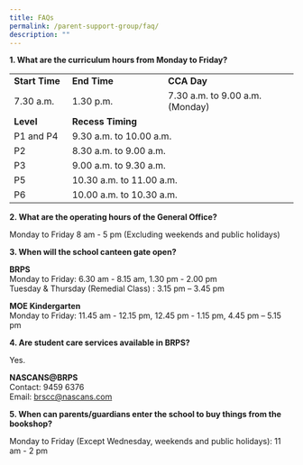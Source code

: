 ```yaml
---
title: FAQs
permalink: /parent-support-group/faq/
description: ""
---
```


<p><strong>1. What are the curriculum hours from Monday to Friday?</strong></p>
<table>
<tbody>
<tr>
<td width="107"><strong>Start Time</strong></td>
<td width="204"><strong>End Time</strong></td>
<td width="276"><strong>CCA Day</strong></td>
</tr>
<tr>
<td width="107">7.30 a.m.</td>
<td width="204">1.30 p.m.</td>
<td width="276">7.30 a.m. to 9.00 a.m. (Monday)</td>
</tr>
<tr>
<td width="107"><strong>Level</strong></td>
<td colspan="2" width="480"><strong>Recess Timing</strong></td>
</tr>
<tr>
<td width="107">P1 and P4</td>
<td colspan="2" width="480">9.30 a.m. to 10.00 a.m.</td>
</tr>
<tr>
<td>P2</td>
<td colspan="2">8.30 a.m. to 9.00 a.m.</td>
</tr>
<tr>
<td width="107">P3</td>
<td colspan="2" width="480">9.00 a.m. to 9.30 a.m.</td>
</tr>
<tr>
<td width="107">P5</td>
<td colspan="2" width="480">10.30 a.m. to 11.00 a.m.</td>
</tr>
<tr>
<td>P6</td>
<td colspan="2">10.00 a.m. to 10.30 a.m.</td>
</tr>
</tbody>
</table>
<p><strong>2. What are the operating hours of the General Office?</strong></p>
<p>Monday to Friday 8 am - 5 pm (Excluding weekends and public holidays)</p>
<p><strong>3. When will the school canteen gate open?</strong></p>
<p><strong>BRPS</strong><br />Monday to Friday: 6.30 am - 8.15 am, 1.30 pm - 2.00 pm<br />Tuesday &amp; Thursday (Remedial Class) : 3.15 pm &ndash; 3.45 pm</p>
<p><strong>MOE Kindergarten</strong><br />Monday to Friday: 11.45 am - 12.15 pm, 12.45 pm - 1.15 pm, 4.45 pm &ndash; 5.15 pm</p>
<p><strong>4. Are student care services available in BRPS?</strong></p>
<p>Yes.</p>
<p><strong>NASCANS@BRPS</strong><br />Contact: 9459 6376<br />Email:&nbsp;<a href="mailto:brscc@nascans.com">brscc@nascans.com</a></p>
<p><strong>5. When can parents/guardians enter the school to buy things from the bookshop?</strong></p>
<p>Monday to Friday (Except Wednesday, weekends and public holidays): 11 am - 2 pm</p>